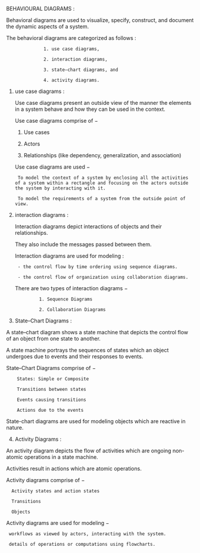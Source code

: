 BEHAVIOURAL DIAGRAMS :


Behavioral diagrams are used to visualize, specify, construct, and document the dynamic aspects of a system.

The behavioral diagrams are categorized as follows :
        
                  1. use case diagrams, 
                  
                  2. interaction diagrams,
                  
                  3. state–chart diagrams, and
                  
                  4. activity diagrams.


1. use case diagrams :
  
    Use case diagrams present an outside view of the manner the elements in a system behave and how they can be used in the context.

    Use case diagrams comprise of −  
    1. Use cases 
    
    2. Actors
    
    3. Relationships (like dependency, generalization, and association)
    
    Use case diagrams are used −

        To model the context of a system by enclosing all the activities of a system within a rectangle and focusing on the actors outside the system by interacting with it.

        To model the requirements of a system from the outside point of view.


2. interaction diagrams :

    Interaction diagrams depict interactions of objects and their relationships. 
    
    They also include the messages passed between them. 
    
    Interaction diagrams are used for modeling :
    
        - the control flow by time ordering using sequence diagrams.

        - the control flow of organization using collaboration diagrams.
    
    There are two types of interaction diagrams −

                1. Sequence Diagrams  
                
                2. Collaboration Diagrams
 
 
 3. State–Chart Diagrams :
 
  A state–chart diagram shows a state machine that depicts the control flow of an object from one state to another. 
  
  A state machine portrays the sequences of states which an object undergoes due to events and their responses to events.

  State–Chart Diagrams comprise of −

        States: Simple or Composite
        
        Transitions between states
        
        Events causing transitions
        
        Actions due to the events
  
  State-chart diagrams are used for modeling objects which are reactive in nature.
        
 
 4. Activity Diagrams :
 
  An activity diagram depicts the flow of activities which are ongoing non-atomic operations in a state machine.
  
  Activities result in actions which are atomic operations.

  Activity diagrams comprise of −

      Activity states and action states
      
      Transitions 
      
      Objects
 
 Activity diagrams are used for modeling −
     
     workflows as viewed by actors, interacting with the system.
     
     details of operations or computations using flowcharts.      
        
        
        
        
        
        
        
        
        
